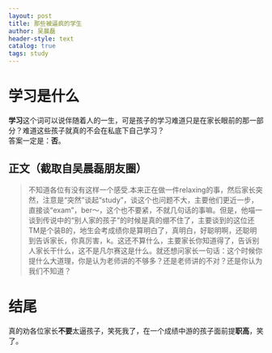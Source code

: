 ```yaml
---
layout: post
title: 那些被逼疯的学生
author: 吴晨磊
header-style: text
catalog: true
tags: study
---
```


# 学习是什么  
**学习**这个词可以说伴随着人的一生，可是孩子的学习难道只是在家长眼前的那一部分？难道这些孩子就真的不会在私底下自己学习？  
答案一定是：**否**。
## 正文（截取自吴晨磊朋友圈）  
> 不知道各位有没有这样一个感受.本来正在做一件relaxing的事，然后家长突然，注意是“突然”谈起“study”，谈这个也问题不大，主要他们更近一步，直接谈“exam”，ber～，这个也不要紧，不就几句话的事嘛。但是，他喵一谈到传说中的“别人家的孩子”的时候是真的绷不住了，主要谈到的这位还TM是个装B的，地生会考成绩你是算明白了，真明白，好聪明啊，还聪明到告诉家长，你真厉害，k。这还不算什么，主要家长你知道得了，告诉别人家长干什么，这不是凡尔赛这是什么。就还想问家长一句话：这个时候你提什么大道理，你是认为老师讲的不够多？还是老师讲的不对？还是你认为我们不知道？

# 结尾  
真的劝各位家长**不要**太逼孩子，笑死我了，在一个成绩中游的孩子面前提**职高**，笑了。

